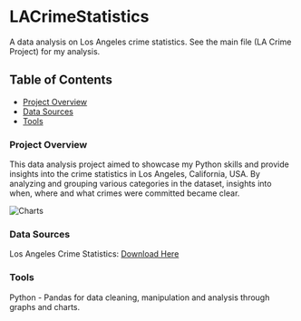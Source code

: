 # LACrimeStatistics
A data analysis on Los Angeles crime statistics. See the main file (LA Crime Project) for my analysis.

## Table of Contents  
- [Project Overview](#project-overview)
- [Data Sources](#data-sources)
- [Tools](#tools)

### Project Overview

This data analysis project aimed to showcase my Python skills and provide insights into the crime statistics in Los Angeles, California, USA. By analyzing and grouping various categories in the dataset, insights into when, where and what crimes were committed became clear. 

![Charts](https://github.com/user-attachments/assets/c16cd85d-3bd3-4a15-8917-c92ae10c16ad)


### Data Sources

Los Angeles Crime Statistics: [Download Here](https://data.lacity.org/Public-Safety/Crime-Data-from-2020-to-Present/2nrs-mtv8/about_data)

### Tools

Python - Pandas for data cleaning, manipulation and analysis through graphs and charts.  
